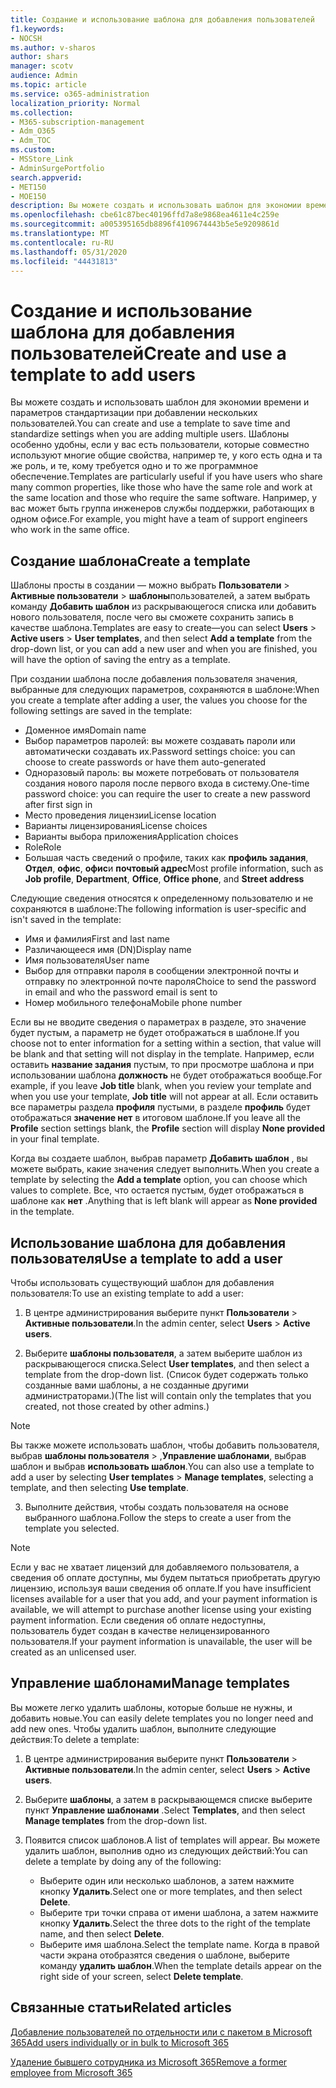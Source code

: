 ```yaml
---
title: Создание и использование шаблона для добавления пользователей
f1.keywords:
- NOCSH
ms.author: v-sharos
author: shars
manager: scotv
audience: Admin
ms.topic: article
ms.service: o365-administration
localization_priority: Normal
ms.collection:
- M365-subscription-management
- Adm_O365
- Adm_TOC
ms.custom:
- MSStore_Link
- AdminSurgePortfolio
search.appverid:
- MET150
- MOE150
description: Вы можете создать и использовать шаблон для экономии времени и параметров стандартизации при добавлении нескольких пользователей.
ms.openlocfilehash: cbe61c87bec40196ffd7a8e9868ea4611e4c259e
ms.sourcegitcommit: a005395165db8896f4109674443b5e5e9209861d
ms.translationtype: MT
ms.contentlocale: ru-RU
ms.lasthandoff: 05/31/2020
ms.locfileid: "44431813"
---
```

# <a name="create-and-use-a-template-to-add-users"></a><span data-ttu-id="21ccf-103">Создание и использование шаблона для добавления пользователей</span><span class="sxs-lookup"><span data-stu-id="21ccf-103">Create and use a template to add users</span></span>

<span data-ttu-id="21ccf-104">Вы можете создать и использовать шаблон для экономии времени и параметров стандартизации при добавлении нескольких пользователей.</span><span class="sxs-lookup"><span data-stu-id="21ccf-104">You can create and use a template to save time and standardize settings when you are adding multiple users.</span></span> <span data-ttu-id="21ccf-105">Шаблоны особенно удобны, если у вас есть пользователи, которые совместно используют многие общие свойства, например те, у кого есть одна и та же роль, и те, кому требуется одно и то же программное обеспечение.</span><span class="sxs-lookup"><span data-stu-id="21ccf-105">Templates are particularly useful if you have users who share many common properties, like those who have the same role and work at the same location and those who require the same software.</span></span> <span data-ttu-id="21ccf-106">Например, у вас может быть группа инженеров службы поддержки, работающих в одном офисе.</span><span class="sxs-lookup"><span data-stu-id="21ccf-106">For example, you might have a team of support engineers who work in the same office.</span></span>  

## <a name="create-a-template"></a><span data-ttu-id="21ccf-107">Создание шаблона</span><span class="sxs-lookup"><span data-stu-id="21ccf-107">Create a template</span></span>

<span data-ttu-id="21ccf-108">Шаблоны просты в создании &mdash; можно выбрать **Пользователи**  >  **Активные пользователи**  >  **шаблоны**пользователей, а затем выбрать команду **Добавить шаблон** из раскрывающегося списка или добавить нового пользователя, после чего вы сможете сохранить запись в качестве шаблона.</span><span class="sxs-lookup"><span data-stu-id="21ccf-108">Templates are easy to create&mdash;you can select **Users** > **Active users** > **User templates**, and then select **Add a template** from the drop-down list, or you can add a new user and when you are finished, you will have the option of saving the entry as a template.</span></span>

<span data-ttu-id="21ccf-109">При создании шаблона после добавления пользователя значения, выбранные для следующих параметров, сохраняются в шаблоне:</span><span class="sxs-lookup"><span data-stu-id="21ccf-109">When you create a template after adding a user, the values you choose for the following settings are saved in the template:</span></span>

- <span data-ttu-id="21ccf-110">Доменное имя</span><span class="sxs-lookup"><span data-stu-id="21ccf-110">Domain name</span></span>
- <span data-ttu-id="21ccf-111">Выбор параметров паролей: вы можете создавать пароли или автоматически создавать их.</span><span class="sxs-lookup"><span data-stu-id="21ccf-111">Password settings choice: you can choose to create passwords or have them auto-generated</span></span>
- <span data-ttu-id="21ccf-112">Одноразовый пароль: вы можете потребовать от пользователя создания нового пароля после первого входа в систему.</span><span class="sxs-lookup"><span data-stu-id="21ccf-112">One-time password choice: you can require the user to create a new password after first sign in</span></span>
- <span data-ttu-id="21ccf-113">Место проведения лицензии</span><span class="sxs-lookup"><span data-stu-id="21ccf-113">License location</span></span>
- <span data-ttu-id="21ccf-114">Варианты лицензирования</span><span class="sxs-lookup"><span data-stu-id="21ccf-114">License choices</span></span>
- <span data-ttu-id="21ccf-115">Варианты выбора приложения</span><span class="sxs-lookup"><span data-stu-id="21ccf-115">Application choices</span></span>
- <span data-ttu-id="21ccf-116">Role</span><span class="sxs-lookup"><span data-stu-id="21ccf-116">Role</span></span>
- <span data-ttu-id="21ccf-117">Большая часть сведений о профиле, таких как **профиль задания**, **Отдел**, **офис**, **офис**и **почтовый адрес**</span><span class="sxs-lookup"><span data-stu-id="21ccf-117">Most profile information, such as **Job profile**, **Department**, **Office**, **Office phone**, and **Street address**</span></span> 

<span data-ttu-id="21ccf-118">Следующие сведения относятся к определенному пользователю и не сохраняются в шаблоне:</span><span class="sxs-lookup"><span data-stu-id="21ccf-118">The following information is user-specific and isn't saved in the template:</span></span>

- <span data-ttu-id="21ccf-119">Имя и фамилия</span><span class="sxs-lookup"><span data-stu-id="21ccf-119">First and last name</span></span>
- <span data-ttu-id="21ccf-120">Различающееся имя (DN)</span><span class="sxs-lookup"><span data-stu-id="21ccf-120">Display name</span></span>
- <span data-ttu-id="21ccf-121">Имя пользователя</span><span class="sxs-lookup"><span data-stu-id="21ccf-121">User name</span></span>
- <span data-ttu-id="21ccf-122">Выбор для отправки пароля в сообщении электронной почты и отправку по электронной почте пароля</span><span class="sxs-lookup"><span data-stu-id="21ccf-122">Choice to send the password in email and who the password email is sent to</span></span>
- <span data-ttu-id="21ccf-123">Номер мобильного телефона</span><span class="sxs-lookup"><span data-stu-id="21ccf-123">Mobile phone number</span></span>

<span data-ttu-id="21ccf-124">Если вы не вводите сведения о параметрах в разделе, это значение будет пустым, а параметр не будет отображаться в шаблоне.</span><span class="sxs-lookup"><span data-stu-id="21ccf-124">If you choose not to enter information for a setting within a section, that value will be blank and that setting will not display in the template.</span></span> <span data-ttu-id="21ccf-125">Например, если оставить **название задания** пустым, то при просмотре шаблона и при использовании шаблона **должность** не будет отображаться вообще.</span><span class="sxs-lookup"><span data-stu-id="21ccf-125">For example, if you leave **Job title** blank, when you review your template and when you use your template, **Job title** will not appear at all.</span></span> <span data-ttu-id="21ccf-126">Если оставить все параметры раздела **профиля** пустыми, в разделе **профиль** будет отображаться **значение нет** в итоговом шаблоне.</span><span class="sxs-lookup"><span data-stu-id="21ccf-126">If you leave all the **Profile** section settings blank, the **Profile** section will display **None provided** in your final template.</span></span>

<span data-ttu-id="21ccf-127">Когда вы создаете шаблон, выбрав параметр **Добавить шаблон** , вы можете выбрать, какие значения следует выполнить.</span><span class="sxs-lookup"><span data-stu-id="21ccf-127">When you create a template by selecting the **Add a template** option, you can choose which values to complete.</span></span> <span data-ttu-id="21ccf-128">Все, что остается пустым, будет отображаться в шаблоне как **нет** .</span><span class="sxs-lookup"><span data-stu-id="21ccf-128">Anything that is left blank will appear as **None provided** in the template.</span></span>

## <a name="use-a-template-to-add-a-user"></a><span data-ttu-id="21ccf-129">Использование шаблона для добавления пользователя</span><span class="sxs-lookup"><span data-stu-id="21ccf-129">Use a template to add a user</span></span>

<span data-ttu-id="21ccf-130">Чтобы использовать существующий шаблон для добавления пользователя:</span><span class="sxs-lookup"><span data-stu-id="21ccf-130">To use an existing template to add a user:</span></span>

1. <span data-ttu-id="21ccf-131">В центре администрирования выберите пункт **Пользователи**  >  **Активные пользователи**.</span><span class="sxs-lookup"><span data-stu-id="21ccf-131">In the admin center, select **Users** > **Active users**.</span></span>

2. <span data-ttu-id="21ccf-132">Выберите **шаблоны пользователя**, а затем выберите шаблон из раскрывающегося списка.</span><span class="sxs-lookup"><span data-stu-id="21ccf-132">Select **User templates**, and then select a template from the drop-down list.</span></span> <span data-ttu-id="21ccf-133">(Список будет содержать только созданные вами шаблоны, а не созданные другими администраторами.)</span><span class="sxs-lookup"><span data-stu-id="21ccf-133">(The list will contain only the templates that you created, not those created by other admins.)</span></span>

 > [!NOTE]
 > <span data-ttu-id="21ccf-134">Вы также можете использовать шаблон, чтобы добавить пользователя, выбрав **шаблоны пользователя**  >  ,**Управление шаблонами**, выбрав шаблон и выбрав **использовать шаблон**.</span><span class="sxs-lookup"><span data-stu-id="21ccf-134">You can also use a template to add a user by selecting **User templates** > **Manage templates**, selecting a template, and then selecting **Use template**.</span></span>

3. <span data-ttu-id="21ccf-135">Выполните действия, чтобы создать пользователя на основе выбранного шаблона.</span><span class="sxs-lookup"><span data-stu-id="21ccf-135">Follow the steps to create a user from the template you selected.</span></span>

> [!NOTE]
> <span data-ttu-id="21ccf-136">Если у вас не хватает лицензий для добавляемого пользователя, а сведения об оплате доступны, мы будем пытаться приобретать другую лицензию, используя ваши сведения об оплате.</span><span class="sxs-lookup"><span data-stu-id="21ccf-136">If you have insufficient licenses available for a user that you add, and your payment information is available, we will attempt to purchase another license using your existing payment information.</span></span> <span data-ttu-id="21ccf-137">Если сведения об оплате недоступны, пользователь будет создан в качестве нелицензированного пользователя.</span><span class="sxs-lookup"><span data-stu-id="21ccf-137">If your payment information is unavailable, the user will be created as an unlicensed user.</span></span>

## <a name="manage-templates"></a><span data-ttu-id="21ccf-138">Управление шаблонами</span><span class="sxs-lookup"><span data-stu-id="21ccf-138">Manage templates</span></span>

<span data-ttu-id="21ccf-139">Вы можете легко удалить шаблоны, которые больше не нужны, и добавить новые.</span><span class="sxs-lookup"><span data-stu-id="21ccf-139">You can easily delete templates you no longer need and add new ones.</span></span> <span data-ttu-id="21ccf-140">Чтобы удалить шаблон, выполните следующие действия:</span><span class="sxs-lookup"><span data-stu-id="21ccf-140">To delete a template:</span></span>

1. <span data-ttu-id="21ccf-141">В центре администрирования выберите пункт **Пользователи**  >  **Активные пользователи**.</span><span class="sxs-lookup"><span data-stu-id="21ccf-141">In the admin center, select **Users** > **Active users**.</span></span>

2. <span data-ttu-id="21ccf-142">Выберите **шаблоны**, а затем в раскрывающемся списке выберите пункт **Управление шаблонами** .</span><span class="sxs-lookup"><span data-stu-id="21ccf-142">Select **Templates**, and then select **Manage templates** from the drop-down list.</span></span>

3. <span data-ttu-id="21ccf-143">Появится список шаблонов.</span><span class="sxs-lookup"><span data-stu-id="21ccf-143">A list of templates will appear.</span></span> <span data-ttu-id="21ccf-144">Вы можете удалить шаблон, выполнив одно из следующих действий:</span><span class="sxs-lookup"><span data-stu-id="21ccf-144">You can delete a template by doing any of the following:</span></span>
    - <span data-ttu-id="21ccf-145">Выберите один или несколько шаблонов, а затем нажмите кнопку **Удалить**.</span><span class="sxs-lookup"><span data-stu-id="21ccf-145">Select one or more templates, and then select **Delete**.</span></span> 
    - <span data-ttu-id="21ccf-146">Выберите три точки справа от имени шаблона, а затем нажмите кнопку **Удалить**.</span><span class="sxs-lookup"><span data-stu-id="21ccf-146">Select the three dots to the right of the template name, and then select **Delete**.</span></span>
    - <span data-ttu-id="21ccf-147">Выберите имя шаблона.</span><span class="sxs-lookup"><span data-stu-id="21ccf-147">Select the template name.</span></span> <span data-ttu-id="21ccf-148">Когда в правой части экрана отобразятся сведения о шаблоне, выберите команду **удалить шаблон**.</span><span class="sxs-lookup"><span data-stu-id="21ccf-148">When the template details appear on the right side of your screen, select **Delete template**.</span></span>

## <a name="related-articles"></a><span data-ttu-id="21ccf-149">Связанные статьи</span><span class="sxs-lookup"><span data-stu-id="21ccf-149">Related articles</span></span>

[<span data-ttu-id="21ccf-150">Добавление пользователей по отдельности или с пакетом в Microsoft 365</span><span class="sxs-lookup"><span data-stu-id="21ccf-150">Add users individually or in bulk to Microsoft 365</span></span>](add-users.md)

[<span data-ttu-id="21ccf-151">Удаление бывшего сотрудника из Microsoft 365</span><span class="sxs-lookup"><span data-stu-id="21ccf-151">Remove a former employee from Microsoft 365</span></span>](remove-former-employee.md)
  

